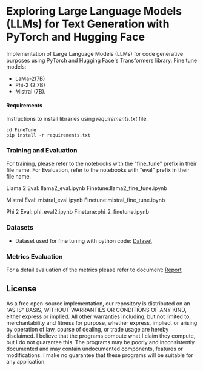

# Exploring Large Language Models (LLMs) for Text Generation with PyTorch and Hugging Face

Implementation of Large Language Models (LLMs) for code generative purposes using PyTorch and Hugging Face's Transformers library. 
Fine tune models: 
- LaMa-2(7B)
- Phi-2 (2.7B)
- Mistral (7B).

#### Requirements

Instructions to install libraries using *requirements.txt* file.

```shell
cd FineTune 
pip install -r requirements.txt
```


### Training and Evaluation

For training, please refer to the notebooks with the "fine_tune" prefix in their file name. For Evaluation, refer to the notebooks with "eval" prefix in their file name. 

Llama 2 
Eval: llama2_eval.ipynb
Finetune:llama2_fine_tune.ipynb

Mistral 
Eval: mistral_eval.ipynb
Finetune:mistral_fine_tune.ipynb

Phi 2
Eval: phi_eval2.ipynb
Finetune:phi_2_finetune.ipynb

### Datasets

- Dataset used for fine tuning with python code: [Dataset](https://huggingface.co/datasets/flytech/python-codes-25k)

### Metrics Evaluation 

For a detail evaluation of the metrics please refer to document: [Report](https://github.com/marcenugo1/finetune_llms/blob/main/Report.pdf)
## License
As a free open-source implementation, our repository is distributed on an "AS IS" BASIS, WITHOUT WARRANTIES OR CONDITIONS OF ANY KIND, either express or implied. All other warranties including, but not limited to, merchantability and fitness for purpose, whether express, implied, or arising by operation of law, course of dealing, or trade usage are hereby disclaimed. I believe that the programs compute what I claim they compute, but I do not guarantee this. The programs may be poorly and inconsistently documented and may contain undocumented components, features or modifications. I make no guarantee that these programs will be suitable for any application.

